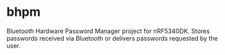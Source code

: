 # bhpm
Bluetooth Hardware Password Manager project for nRF5340DK. Stores passwords received via Bluetooth or delivers passwords requested by the user.
